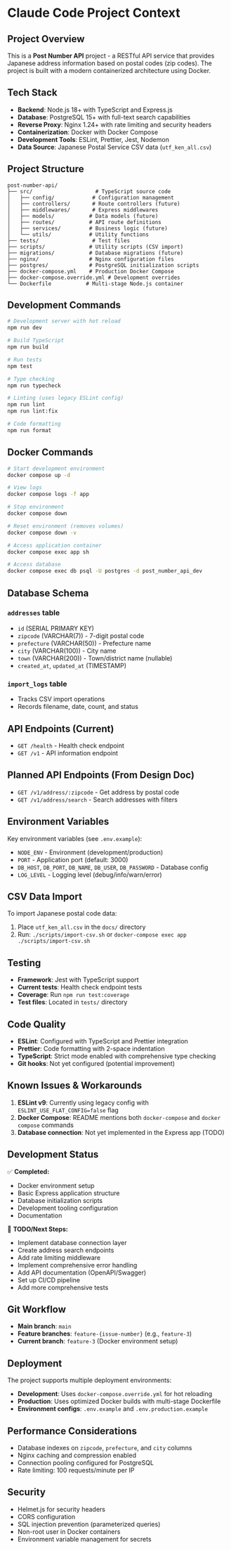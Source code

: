 # Claude Code Project Context

## Project Overview

This is a **Post Number API** project - a RESTful API service that provides Japanese address information based on postal codes (zip codes). The project is built with a modern containerized architecture using Docker.

## Tech Stack

- **Backend**: Node.js 18+ with TypeScript and Express.js
- **Database**: PostgreSQL 15+ with full-text search capabilities
- **Reverse Proxy**: Nginx 1.24+ with rate limiting and security headers
- **Containerization**: Docker with Docker Compose
- **Development Tools**: ESLint, Prettier, Jest, Nodemon
- **Data Source**: Japanese Postal Service CSV data (`utf_ken_all.csv`)

## Project Structure

```
post-number-api/
├── src/                    # TypeScript source code
│   ├── config/            # Configuration management
│   ├── controllers/       # Route controllers (future)
│   ├── middlewares/       # Express middlewares
│   ├── models/           # Data models (future)
│   ├── routes/           # API route definitions
│   ├── services/         # Business logic (future)
│   └── utils/            # Utility functions
├── tests/                 # Test files
├── scripts/              # Utility scripts (CSV import)
├── migrations/           # Database migrations (future)
├── nginx/                # Nginx configuration files
├── postgres/             # PostgreSQL initialization scripts
├── docker-compose.yml    # Production Docker Compose
├── docker-compose.override.yml # Development overrides
└── Dockerfile           # Multi-stage Node.js container
```

## Development Commands

```bash
# Development server with hot reload
npm run dev

# Build TypeScript
npm run build

# Run tests
npm test

# Type checking
npm run typecheck

# Linting (uses legacy ESLint config)
npm run lint
npm run lint:fix

# Code formatting
npm run format
```

## Docker Commands

```bash
# Start development environment
docker compose up -d

# View logs
docker compose logs -f app

# Stop environment
docker compose down

# Reset environment (removes volumes)
docker compose down -v

# Access application container
docker compose exec app sh

# Access database
docker compose exec db psql -U postgres -d post_number_api_dev
```

## Database Schema

### `addresses` table
- `id` (SERIAL PRIMARY KEY)
- `zipcode` (VARCHAR(7)) - 7-digit postal code
- `prefecture` (VARCHAR(50)) - Prefecture name
- `city` (VARCHAR(100)) - City name  
- `town` (VARCHAR(200)) - Town/district name (nullable)
- `created_at`, `updated_at` (TIMESTAMP)

### `import_logs` table
- Tracks CSV import operations
- Records filename, date, count, and status

## API Endpoints (Current)

- `GET /health` - Health check endpoint
- `GET /v1` - API information endpoint

## Planned API Endpoints (From Design Doc)

- `GET /v1/address/:zipcode` - Get address by postal code
- `GET /v1/address/search` - Search addresses with filters

## Environment Variables

Key environment variables (see `.env.example`):
- `NODE_ENV` - Environment (development/production)
- `PORT` - Application port (default: 3000)
- `DB_HOST`, `DB_PORT`, `DB_NAME`, `DB_USER`, `DB_PASSWORD` - Database config
- `LOG_LEVEL` - Logging level (debug/info/warn/error)

## CSV Data Import

To import Japanese postal code data:
1. Place `utf_ken_all.csv` in the `docs/` directory
2. Run: `./scripts/import-csv.sh` or `docker-compose exec app ./scripts/import-csv.sh`

## Testing

- **Framework**: Jest with TypeScript support
- **Current tests**: Health check endpoint tests
- **Coverage**: Run `npm run test:coverage`
- **Test files**: Located in `tests/` directory

## Code Quality

- **ESLint**: Configured with TypeScript and Prettier integration
- **Prettier**: Code formatting with 2-space indentation
- **TypeScript**: Strict mode enabled with comprehensive type checking
- **Git hooks**: Not yet configured (potential improvement)

## Known Issues & Workarounds

1. **ESLint v9**: Currently using legacy config with `ESLINT_USE_FLAT_CONFIG=false` flag
2. **Docker Compose**: README mentions both `docker-compose` and `docker compose` commands
3. **Database connection**: Not yet implemented in the Express app (TODO)

## Development Status

✅ **Completed:**
- Docker environment setup
- Basic Express application structure
- Database initialization scripts
- Development tooling configuration
- Documentation

🚧 **TODO/Next Steps:**
- Implement database connection layer
- Create address search endpoints
- Add rate limiting middleware  
- Implement comprehensive error handling
- Add API documentation (OpenAPI/Swagger)
- Set up CI/CD pipeline
- Add more comprehensive tests

## Git Workflow

- **Main branch**: `main`
- **Feature branches**: `feature-{issue-number}` (e.g., `feature-3`)
- **Current branch**: `feature-3` (Docker environment setup)

## Deployment

The project supports multiple deployment environments:
- **Development**: Uses `docker-compose.override.yml` for hot reloading
- **Production**: Uses optimized Docker builds with multi-stage Dockerfile
- **Environment configs**: `.env.example` and `.env.production.example`

## Performance Considerations

- Database indexes on `zipcode`, `prefecture`, and `city` columns
- Nginx caching and compression enabled
- Connection pooling configured for PostgreSQL
- Rate limiting: 100 requests/minute per IP

## Security

- Helmet.js for security headers
- CORS configuration
- SQL injection prevention (parameterized queries)
- Non-root user in Docker containers
- Environment variable management for secrets